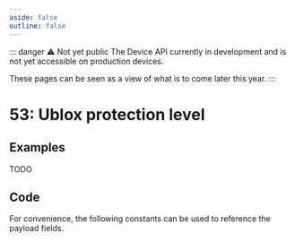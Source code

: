 ```yaml
---
aside: false
outline: false
---
```


<script setup>
import ProtocolBytes from '../../../components/ProtocolBytes.vue';
import SplitColumnView from '../../../components/SplitColumnView.vue';
import GenerateConsts from '../../../components/GenerateConsts.vue'
import PayloadTable from '../../../components/PayloadTable.vue'
import { data as protocolData } from '../../../yaml-data.data.ts'
</script>

::: danger ⚠️ Not yet public
The Device API currently in development and is not yet accessible on production devices.

These pages can be seen as a view of what is to come later this year.
:::

# 53: Ublox protection level

<SplitColumnView>
<template #left>

Used to retrieve [ublox protection level](https://www.u-blox.com/en/technologies/protection-level) information, on devices that have

</template>
<template #right>

<PayloadTable :messageId="53" headerText="Payload" headerMarginTop="0px" :yaml-data="protocolData" />

</template>
</SplitColumnView>

## Examples

TODO

## Code

For convenience, the following constants can be used to reference the payload fields.

<GenerateConsts :messageId="53" :yaml-data="protocolData"/>
